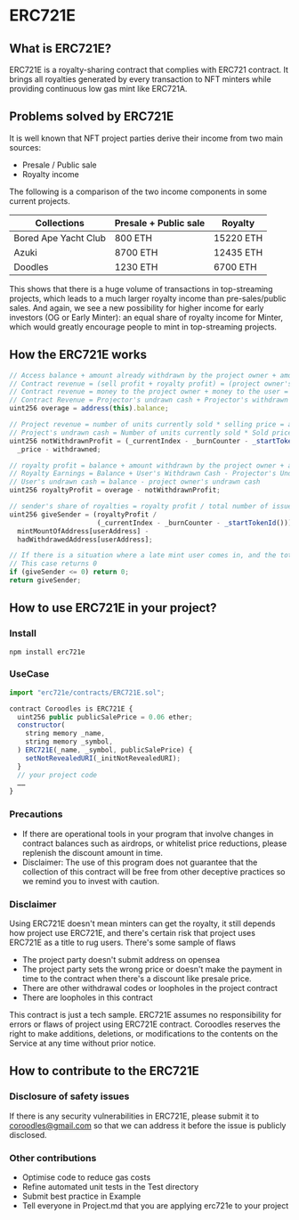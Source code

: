 # ERC721E
## What is ERC721E?
ERC721E is a  royalty-sharing contract that complies with ERC721 contract. It brings all royalties generated by every transaction to NFT minters while providing continuous low gas mint like ERC721A.

## Problems solved by ERC721E
It is well known that NFT project parties derive their income from two main sources:

- Presale / Public sale
- Royalty income


The following is a comparison of the two income components in some current projects.

| Collections | Presale + Public sale | Royalty |
| --- | --- | --- |
| Bored Ape Yacht Club | 800 ETH | 15220 ETH |
| Azuki | 8700 ETH | 12435 ETH |
| Doodles | 1230 ETH | 6700 ETH |


This shows that there is a huge volume of transactions in top-streaming projects, which leads to a much larger royalty income than pre-sales/public sales. And again, we see a new possibility for higher income for early investors (OG or Early Minter): an equal share of royalty income for Minter, which would greatly encourage people to mint in top-streaming projects.

## How the ERC721E works

```jsx
// Access balance + amount already withdrawn by the project owner + amount already withdrawn by the user + accidental withdrawals >= contract revenue (excluding accidental withdrawals) = (sell profit + royalty profit)
// Contract revenue = (sell profit + royalty profit) = (project owner's undrawn cash + project owner's withdrawn cash) + (user's undrawn cash + user's withdrawn cash)
// Contract revenue = money to the project owner + money to the user = (amount of cash undrawn by the project owner + amount of cash withdrawn by the project owner) + (amount of cash undrawn by the user + amount of cash withdrawn by the user)
// Contract Revenue = Projector's undrawn cash + Projector's withdrawn cash + User's undrawn cash + User's withdrawn cash = (sell profit + royalty profit)
uint256 overage = address(this).balance;

// Project revenue = number of units currently sold * selling price = amount of cash undrawn by the project + amount of cash withdrawn by the project
// Project's undrawn cash = Number of units currently sold * Sold price - Project's withdrawn cash
uint256 notWithdrawnProfit = (_currentIndex - _burnCounter - _startTokenId()) *
  _price - withdrawned;

// royalty profit = balance + amount withdrawn by the project owner + amount withdrawn by the user - sell profit = balance + amount withdrawn by the user - (sell profit - amount withdrawn by the project owner)
// Royalty Earnings = Balance + User's Withdrawn Cash - Projector's Undrawn Cash = Balance + (Royalty Earnings - User's Undrawn Cash) - Projector's Undrawn Cash
// User's undrawn cash = balance - project owner's undrawn cash
uint256 royaltyProfit = overage - notWithdrawnProfit;

// sender's share of royalties = royalty profit / total number of issues * number of sender's purchases - the sender's share of royalties
uint256 giveSender = (royaltyProfit /
                      (_currentIndex - _burnCounter - _startTokenId())) *
  mintMountOfAddress[userAddress] -
  hadWithdrawedAddress[userAddress];

// If there is a situation where a late mint user comes in, and the total undrawn amount for all current users < the calculation of the equal share (royalties to be shared), it will need to be calculated after subsequent royalty increases
// This case returns 0
if (giveSender <= 0) return 0;
return giveSender;
```

## How to use ERC721E in your project?
### Install
```shell
npm install erc721e
```

### UseCase
```js
import "erc721e/contracts/ERC721E.sol";

contract Coroodles is ERC721E {
  uint256 public publicSalePrice = 0.06 ether;
  constructor(
    string memory _name,
    string memory _symbol,
  ) ERC721E(_name, _symbol, publicSalePrice) {
    setNotRevealedURI(_initNotRevealedURI);
  }
  // your project code
  ……
}
```

### Precautions

- If there are operational tools in your program that involve changes in contract balances such as airdrops, or whitelist price reductions, please replenish the discount amount in time.
- Disclaimer: The use of this program does not guarantee that the collection of this contract will be free from other deceptive practices so we remind you to invest with caution.

### Disclaimer
Using ERC721E doesn't mean minters can get the royalty, it still depends how project use ERC721E, and there's certain risk that project uses ERC721E as a title to rug users.
There's some sample of flaws

- The project party doesn't submit address on opensea
- The project party sets the wrong price or doesn't make the payment in time to the contract when there's a discount like presale price.
- There are other withdrawal codes or loopholes in the project contract
- There are loopholes in this contract

This contract is just a tech sample. ERC721E assumes no responsibility for errors or flaws of project using ERC721E contract. Coroodles reserves the right to make additions, deletions, or modifications to the contents on the Service at any time without prior notice.


## How to contribute to the ERC721E
### Disclosure of safety issues
If there is any security vulnerabilities in ERC721E, please submit it to coroodles@gmail.com so that we can address it before the issue is publicly disclosed.

### Other contributions

- Optimise code to reduce gas costs
- Refine automated unit tests in the Test directory
- Submit best practice in Example
- Tell everyone in Project.md that you are applying erc721e to your project 
